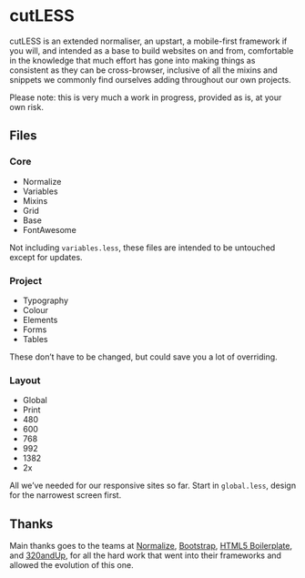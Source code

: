 # cutLESS
cutLESS is an extended normaliser, an upstart, a mobile-first framework if you will, and intended as a base to build websites on and from, comfortable in the knowledge that much effort has gone into making things as consistent as they can be cross-browser, inclusive of all the mixins and snippets we commonly find ourselves adding throughout our own projects.

Please note: this is very much a work in progress, provided as is, at your own risk.

## Files

### Core
- Normalize
- Variables
- Mixins
- Grid
- Base
- FontAwesome

Not including `variables.less`, these files are intended to be untouched except for updates.

### Project
- Typography
- Colour
- Elements
- Forms
- Tables

These don’t have to be changed, but could save you a lot of overriding.

### Layout
- Global
- Print
- 480
- 600
- 768
- 992
- 1382
- 2x

All we’ve needed for our responsive sites so far. Start in `global.less`, design for the narrowest screen first.

## Thanks
Main thanks goes to the teams at [Normalize](http://necolas.github.io/normalize.css/), [Bootstrap](http://getbootstrap.com/2.3.2/), [HTML5 Boilerplate](http://html5boilerplate.com/), and [320andUp](http://stuffandnonsense.co.uk/projects/320andup/), for all the hard work that went into their frameworks and allowed the evolution of this one.